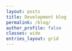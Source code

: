 ```yaml
---
layout: posts
title: Development blog
permalink: /blog/
author_profile: false
classes: wide
entries_layout: grid
---
```



